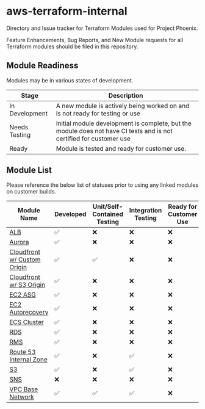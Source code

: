 # aws-terraform-internal

Directory and Issue tracker for Terraform Modules used for Project Phoenix.

Feature Enhancements, Bug Reports, and New Module requests for all Terraform modules should be filed in this repository.

## Module Readiness

Modules may be in various states of development.

| Stage | Description |
| --------------------- | ------------- |
| In Development | A new module is actively being worked on and is not ready for testing or use |
| Needs Testing | Initial module development is complete, but the module does not have CI tests and is not certified for customer use |
| Ready | Module is tested and ready for customer use. |


## Module List

Please reference the below list of statuses prior to using any linked modules on customer builds.

| Module Name  | Developed | Unit/Self-Contained Testing | Integration Testing | Ready for Customer Use | Notes |
| --------------------- | ------------- |-|-|-|-|
| [ALB](https://github.com/rackspace-infrastructure-automation/aws-terraform-alb) | :white_check_mark: | :x: | :x: | :x:  | n/a |
| [Aurora](https://github.com/rackspace-infrastructure-automation/aws-terraform-aurora) | :white_check_mark: |  :x: | :x: | :x:  | n/a |
| [Cloudfront w/ Custom Origin](https://github.com/rackspace-infrastructure-automation/aws-terraform-cloudfront_custom_origin) | :white_check_mark: |  :white_check_mark: | :x: | :x:  | n/a |
| [Cloudfront w/ S3 Origin](https://github.com/rackspace-infrastructure-automation/aws-terraform-cloudfront_s3_origin) | :white_check_mark: |  :x: | :x: | :x:  | n/a |
| [EC2 ASG](https://github.com/rackspace-infrastructure-automation/aws-terraform-ec2_asg) | :white_check_mark: | :x: | :x: | :x:  | n/a |
| [EC2 Autorecovery](https://github.com/rackspace-infrastructure-automation/aws-terraform-ec2_autorecovery) | :white_check_mark: | :x: | :x: | :x:  | n/a |
| [ECS Cluster](https://github.com/rackspace-infrastructure-automation/aws-terraform-ecs_cluster) | :white_check_mark: | :x: | :x: | :x:  | n/a |
| [RDS](https://github.com/rackspace-infrastructure-automation/aws-terraform-rds) | :white_check_mark: | :x: | :x: | :x:  | n/a |
| [RMS](https://github.com/rackspace-infrastructure-automation/aws-terraform-rms) | :white_check_mark: | :x: | :x: | :x:  | n/a |
| [Route 53 Internal Zone](https://github.com/rackspace-infrastructure-automation/aws-terraform-route53_internal_zone) | :white_check_mark: | :x: | :white_check_mark: | :x:  | n/a |
| [S3](https://github.com/rackspace-infrastructure-automation/aws-terraform-s3) | :white_check_mark: | :x: | :white_check_mark: | :x: | n/a |
| [SNS](https://github.com/rackspace-infrastructure-automation/aws-terraform-sns) | :x: | :x: | :x: | :x: | n/a |
| [VPC Base Network](https://github.com/rackspace-infrastructure-automation/aws-terraform-vpc_basenetwork) | :white_check_mark: | :white_check_mark: | :white_check_mark: | :x: | n/a |
